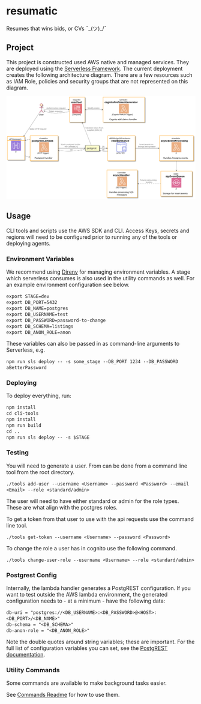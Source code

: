 # resumatic

Resumes that wins bids, or CVs ¯\_(ツ)_/¯

## Project

This project is constructed used AWS native and managed services. They are
deployed using the [Serverless Framework](https://www.serverless.com/). The
current deployment creates the following architecture diagram. There are a few
resources such as IAM Role, policies and security groups that are not
represented on this diagram.

![](./.generated_diagrams/current-architecture.svg)

## Usage

CLI tools and scripts use the AWS SDK and CLI. Access Keys, secrets and regions
will need to be configured prior to running any of the tools or deploying agents.

### Environment Variables

We recommend using [Direnv](https://direnv.net/) for managing environment
variables. A stage which serverless consumes is also used in the utility
commands as well. For an example environment configuration see below.

```shell
export STAGE=dev
export DB_PORT=5432
export DB_NAME=postgres
export DB_USERNAME=test
export DB_PASSWORD=password-to-change
export DB_SCHEMA=listings
export DB_ANON_ROLE=anon
```

These variables can also be passed in as command-line arguments to Serverless, e.g.

```shell
npm run sls deploy -- -s some_stage --DB_PORT 1234 --DB_PASSWORD aBetterPassword
```

### Deploying

To deploy everything, run:

```shell
npm install
cd cli-tools
npm install
npm run build
cd ..
npm run sls deploy -- -s $STAGE
```

### Testing

You will need to generate a user. From can be done from a command line tool from
the root directory.

```shell
./tools add-user --username <Username> --password <Password> --email <Email> --role <standard/admin>
```

The user will need to have either standard or admin for the role types. These are
what align with the postgres roles.

To get a token from that user to use with the api requests use the command line
tool.

```shell
./tools get-token --username <Username> --password <Password>
```

To change the role a user has in cognito use the following command.

```shell
./tools change-user-role --username <Username> --role <standard/admin>
```

### Postgrest Config

Internally, the lambda handler generates a PostgREST configuration. If you want
to test outside the AWS lambda environment, the generated configuration needs to -
at a minimum - have the following data:

```
db-uri = "postgres://<DB_USERNAME>:<DB_PASSWORD>@<HOST>:<DB_PORT>/<DB_NAME>"
db-schema = "<DB_SCHEMA>"
db-anon-role = "<DB_ANON_ROLE>"
```

Note the double quotes around string variables; these are important. For the
full list of configuration variables you can set, see the
[PostgREST documentation](https://postgrest.org/en/latest/configuration.html).

### Utility Commands

Some commands are available to make background tasks easier.

See [Commands Readme](cli-tools/README.md) for how to use them.
